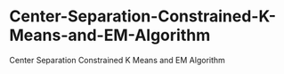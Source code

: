 # Center-Separation-Constrained-K-Means-and-EM-Algorithm
Center Separation Constrained K Means and EM Algorithm
